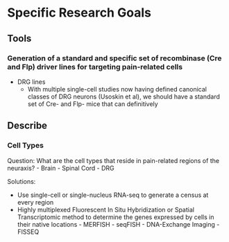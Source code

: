 # Specific Research Goals

## Tools

### Generation of a standard and specific set of recombinase (Cre and Flp) driver lines for targeting pain-related cells
- DRG lines
    - With multiple single-cell studies now having defined canonical classes of DRG neurons (Usoskin et al), we should have a standard set of Cre- and Flp- mice that can definitively 


## Describe

### Cell Types

Question: What are the cell types that reside in pain-related regions of the neuraxis?
	- Brain
	- Spinal Cord
	- DRG
 
Solutions:

 - Use single-cell or single-nucleus RNA-seq to generate a census at every region
 - Highly multiplexed Fluorescent In Situ Hybridization or Spatial Transcriptomic method to determine the genes expressed by cells in their native locations
 	   - MERFISH
 	    - seqFISH
 	    - DNA-Exchange Imaging
 	    - FISSEQ
 




